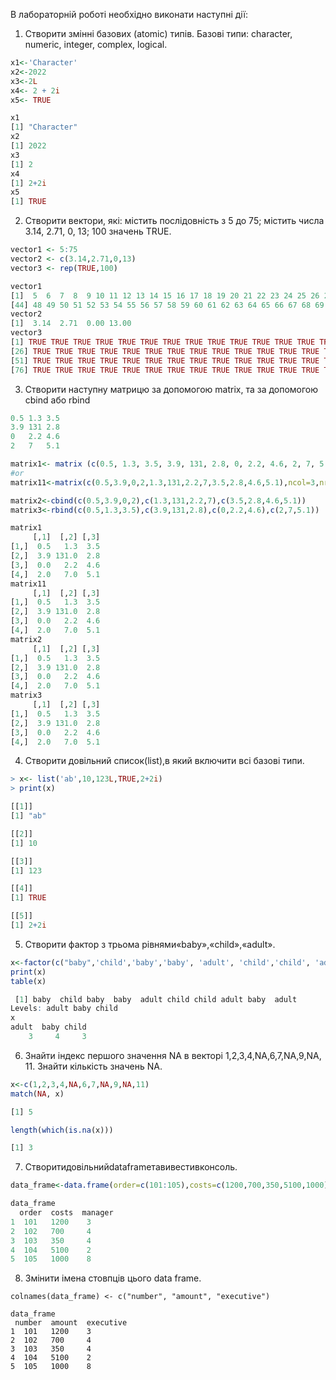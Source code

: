 В лабораторній роботі необхідно виконати наступні дії:


1. Створити змінні базових (atomic) типів. Базові типи: character, numeric,
integer, complex, logical.
```R 
x1<-'Character' 
x2<-2022      
x3<-2L     
x4<- 2 + 2i  
x5<- TRUE   

x1
[1] "Character"
x2
[1] 2022
x3
[1] 2
x4
[1] 2+2i
x5
[1] TRUE
```


2. Створити вектори, які: містить послідовність з 5 до 75; містить числа 3.14,
  2.71, 0, 13; 100 значень TRUE.
  
  ```R 
vector1 <- 5:75
vector2 <- c(3.14,2.71,0,13)
vector3 <- rep(TRUE,100)

vector1
 [1]  5  6  7  8  9 10 11 12 13 14 15 16 17 18 19 20 21 22 23 24 25 26 27 28 29 30 31 32 33 34 35 36 37 38 39 40 41 42 43 44 45 46 47
[44] 48 49 50 51 52 53 54 55 56 57 58 59 60 61 62 63 64 65 66 67 68 69 70 71 72 73 74 75
vector2
[1]  3.14  2.71  0.00 13.00
vector3
  [1] TRUE TRUE TRUE TRUE TRUE TRUE TRUE TRUE TRUE TRUE TRUE TRUE TRUE TRUE TRUE TRUE TRUE TRUE TRUE TRUE TRUE TRUE TRUE TRUE TRUE
 [26] TRUE TRUE TRUE TRUE TRUE TRUE TRUE TRUE TRUE TRUE TRUE TRUE TRUE TRUE TRUE TRUE TRUE TRUE TRUE TRUE TRUE TRUE TRUE TRUE TRUE
 [51] TRUE TRUE TRUE TRUE TRUE TRUE TRUE TRUE TRUE TRUE TRUE TRUE TRUE TRUE TRUE TRUE TRUE TRUE TRUE TRUE TRUE TRUE TRUE TRUE TRUE
 [76] TRUE TRUE TRUE TRUE TRUE TRUE TRUE TRUE TRUE TRUE TRUE TRUE TRUE TRUE TRUE TRUE TRUE TRUE TRUE TRUE TRUE TRUE TRUE TRUE TRUE
```


3. Створити наступну матрицю за допомогою matrix, та за допомогою cbind або rbind

```R
0.5 1.3 3.5 
3.9 131 2.8 
0   2.2 4.6 
2   7   5.1

matrix1<- matrix (c(0.5, 1.3, 3.5, 3.9, 131, 2.8, 0, 2.2, 4.6, 2, 7, 5.1), nrow=4, ncol=3, byrow=TRUE)
#or
matrix11<-matrix(c(0.5,3.9,0,2,1.3,131,2.2,7,3.5,2.8,4.6,5.1),ncol=3,nrow=4)

matrix2<-cbind(c(0.5,3.9,0,2),c(1.3,131,2.2,7),c(3.5,2.8,4.6,5.1))
matrix3<-rbind(c(0.5,1.3,3.5),c(3.9,131,2.8),c(0,2.2,4.6),c(2,7,5.1))

matrix1
     [,1]  [,2] [,3]
[1,]  0.5   1.3  3.5
[2,]  3.9 131.0  2.8
[3,]  0.0   2.2  4.6
[4,]  2.0   7.0  5.1
matrix11
     [,1]  [,2] [,3]
[1,]  0.5   1.3  3.5
[2,]  3.9 131.0  2.8
[3,]  0.0   2.2  4.6
[4,]  2.0   7.0  5.1
matrix2
     [,1]  [,2] [,3]
[1,]  0.5   1.3  3.5
[2,]  3.9 131.0  2.8
[3,]  0.0   2.2  4.6
[4,]  2.0   7.0  5.1
matrix3
     [,1]  [,2] [,3]
[1,]  0.5   1.3  3.5
[2,]  3.9 131.0  2.8
[3,]  0.0   2.2  4.6
[4,]  2.0   7.0  5.1
```


4. Створити довільний список(list),в який включити всі базові типи.
```R
> x<- list('ab',10,123L,TRUE,2+2i)
> print(x)
```
```R
[[1]]
[1] "ab"

[[2]]
[1] 10

[[3]]
[1] 123

[[4]]
[1] TRUE

[[5]]
[1] 2+2i
```


5. Створити фактор з трьома рівнями«baby»,«child»,«adult».
```R
x<-factor(c("baby",'child','baby','baby', 'adult', 'child','child', 'adult','baby','adult'))
print(x)
table(x)
```
```R
 [1] baby  child baby  baby  adult child child adult baby  adult
Levels: adult baby child
x
adult  baby child 
    3     4     3 
```


6. Знайти індекс першого значення NA в векторі 1,2,3,4,NA,6,7,NA,9,NA, 11. Знайти кількість значень NA.
```R
x<-c(1,2,3,4,NA,6,7,NA,9,NA,11)
match(NA, x)
```
```R
[1] 5
```
```R
length(which(is.na(x)))
```
```R
[1] 3
```

7. Створитидовільнийdataframeтавивестивконсоль.
```R
data_frame<-data.frame(order=c(101:105),costs=c(1200,700,350,5100,1000), manager=c(3,4,4,2,8))

data_frame
  order  costs  manager
1  101   1200    3
2  102   700     4
3  103   350     4
4  104   5100    2
5  105   1000    8  
```


8. Змінити імена стовпців цього data frame.
```{R}
colnames(data_frame) <- c("number", "amount", "executive")

data_frame
 number  amount  executive
1  101   1200    3
2  102   700     4
3  103   350     4
4  104   5100    2
5  105   1000    8  
```
